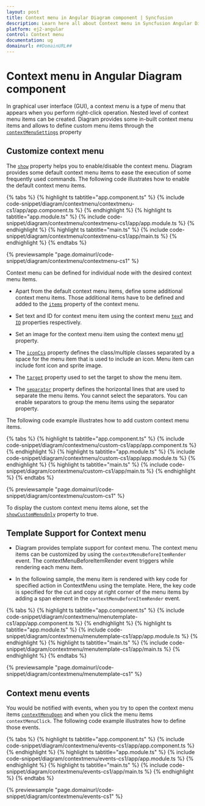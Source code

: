 ```yaml
---
layout: post
title: Context menu in Angular Diagram component | Syncfusion
description: Learn here all about Context menu in Syncfusion Angular Diagram component of Syncfusion Essential JS 2 and more.
platform: ej2-angular
control: Context menu 
documentation: ug
domainurl: ##DomainURL##
---
```


# Context menu in Angular Diagram component

<!-- markdownlint-disable MD010 -->

In graphical user interface (GUI), a context menu is a type of menu that appears when you perform right-click operation. Nested level of context menu items can be created.
Diagram provides some in-built context menu items and allows to define custom menu items through the [`contextMenuSettings`](https://ej2.syncfusion.com/angular/documentation/api/diagram#contextMenuSettings) property

## Customize context menu

The [`show`](https://ej2.syncfusion.com/angular/documentation/api/diagram/contextMenuSettings#show-boolean) property helps you to enable/disable the context menu. Diagram provides some default context menu items to ease the execution of some frequently used commands.
The following code illustrates how to enable the default context menu items.

{% tabs %}
{% highlight ts tabtitle="app.component.ts" %}
{% include code-snippet/diagram/contextmenu/contextmenu-cs1/app/app.component.ts %}
{% endhighlight %}
{% highlight ts tabtitle="app.module.ts" %}
{% include code-snippet/diagram/contextmenu/contextmenu-cs1/app/app.module.ts %}
{% endhighlight %}
{% highlight ts tabtitle="main.ts" %}
{% include code-snippet/diagram/contextmenu/contextmenu-cs1/app/main.ts %}
{% endhighlight %}
{% endtabs %}
  
{% previewsample "page.domainurl/code-snippet/diagram/contextmenu/contextmenu-cs1" %}

Context menu can be defined for individual node with the desired context menu items.

* Apart from the default context menu items, define some additional context menu items. Those additional items have to be defined and added to the [`items`](https://ej2.syncfusion.com/angular/documentation/api/diagram/contextMenuSettingsModel#items) property of the context menu.

* Set text and ID for context menu item using the context menu [`text`](https://ej2.syncfusion.com/angular/documentation/api/diagram/contextMenuItemModel#text-string) and [`ID`](https://ej2.syncfusion.com/angular/documentation/api/diagram/contextMenuItemModel#id-string) properties respectively.

* Set an image for the context menu item using the context menu [url](https://ej2.syncfusion.com/angular/documentation/api/diagram/contextMenuItemModel#url) property.

* The [`iconCss`](https://ej2.syncfusion.com/angular/documentation/api/diagram/contextMenuItemModel#iconCss-string) property defines the class/multiple classes separated by a space for the menu item that is used to include an icon. Menu item can include font icon and sprite image.

* The [`target`](https://ej2.syncfusion.com/angular/documentation/api/diagram/contextMenuItemModel#target-string) property used to set the target to show the menu item.

* The [`separator`](https://ej2.syncfusion.com/angular/documentation/api/diagram/contextMenuItemModel#separator-boolean) property defines the horizontal lines that are used to separate the menu items. You cannot select the separators. You can enable separators to group the menu items using the separator property.

The following code example illustrates how to add custom context menu items.

{% tabs %}
{% highlight ts tabtitle="app.component.ts" %}
{% include code-snippet/diagram/contextmenu/custom-cs1/app/app.component.ts %}
{% endhighlight %}
{% highlight ts tabtitle="app.module.ts" %}
{% include code-snippet/diagram/contextmenu/custom-cs1/app/app.module.ts %}
{% endhighlight %}
{% highlight ts tabtitle="main.ts" %}
{% include code-snippet/diagram/contextmenu/custom-cs1/app/main.ts %}
{% endhighlight %}
{% endtabs %}
  
{% previewsample "page.domainurl/code-snippet/diagram/contextmenu/custom-cs1" %}

To display the custom context menu items alone, set  the [`showCustomMenuOnly`](https://ej2.syncfusion.com/angular/documentation/api/diagram/contextMenuSettingsModel#showCustomMenuOnly) property to true.

## Template Support for Context menu

* Diagram provides template support for context menu. The context menu items can be customized by using the `contextMenuBeforeItemRender` event. The contextMenuBeforeItemRender event triggers while rendering each menu item.

* In the following sample, the menu item is rendered with key code for specified action in ContextMenu using the template. Here, the key code is specified for the cut and copy at right corner of the menu items by adding a span element in the `contextMenuBeforeItemRender` event.

{% tabs %}
{% highlight ts tabtitle="app.component.ts" %}
{% include code-snippet/diagram/contextmenu/menutemplate-cs1/app/app.component.ts %}
{% endhighlight %}
{% highlight ts tabtitle="app.module.ts" %}
{% include code-snippet/diagram/contextmenu/menutemplate-cs1/app/app.module.ts %}
{% endhighlight %}
{% highlight ts tabtitle="main.ts" %}
{% include code-snippet/diagram/contextmenu/menutemplate-cs1/app/main.ts %}
{% endhighlight %}
{% endtabs %}
  
{% previewsample "page.domainurl/code-snippet/diagram/contextmenu/menutemplate-cs1" %}

## Context menu events

You would be notified with events, when you try to open the context menu items [`contextMenuOpen`](https://ej2.syncfusion.com/angular/documentation/api/diagram/diagramBeforeMenuOpenEventArgs#DiagramBeforeMenuOpenEventArgs) and when you click the menu items `contextMenuClick`.
The following code example illustrates how to define those events.

{% tabs %}
{% highlight ts tabtitle="app.component.ts" %}
{% include code-snippet/diagram/contextmenu/events-cs1/app/app.component.ts %}
{% endhighlight %}
{% highlight ts tabtitle="app.module.ts" %}
{% include code-snippet/diagram/contextmenu/events-cs1/app/app.module.ts %}
{% endhighlight %}
{% highlight ts tabtitle="main.ts" %}
{% include code-snippet/diagram/contextmenu/events-cs1/app/main.ts %}
{% endhighlight %}
{% endtabs %}
  
{% previewsample "page.domainurl/code-snippet/diagram/contextmenu/events-cs1" %}